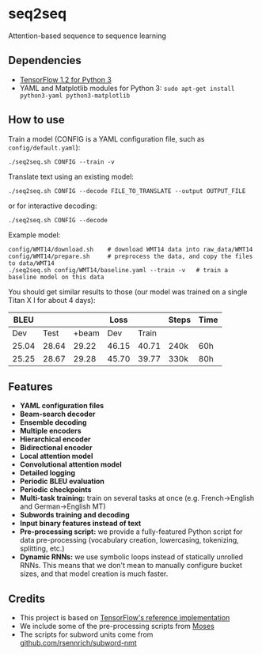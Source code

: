 # seq2seq
Attention-based sequence to sequence learning

## Dependencies

* [TensorFlow 1.2 for Python 3](https://www.tensorflow.org/get_started/os_setup.html)
* YAML and Matplotlib modules for Python 3: `sudo apt-get install python3-yaml python3-matplotlib`


## How to use


Train a model (CONFIG is a YAML configuration file, such as `config/default.yaml`):

    ./seq2seq.sh CONFIG --train -v 


Translate text using an existing model:

    ./seq2seq.sh CONFIG --decode FILE_TO_TRANSLATE --output OUTPUT_FILE
or for interactive decoding:

    ./seq2seq.sh CONFIG --decode


Example model:

    config/WMT14/download.sh    # download WMT14 data into raw_data/WMT14
    config/WMT14/prepare.sh     # preprocess the data, and copy the files to data/WMT14
    ./seq2seq.sh config/WMT14/baseline.yaml --train -v   # train a baseline model on this data

You should get similar results to those (our model was trained on a single Titan X I for about 4 days):

|  BLEU   |         |         |  Loss   |         |  Steps  |  Time  |
|---------|---------|---------|---------|---------| ------- |--------|
|  Dev    |  Test   | +beam   |  Dev    |  Train  |         |        |
|  25.04  |  28.64  |  29.22  |  46.15  |  40.71  |   240k  |   60h  |
|  25.25  |  28.67  |  29.28  |  45.70  |  39.77  |   330k  |   80h  |

## Features
* **YAML configuration files**
* **Beam-search decoder**
* **Ensemble decoding**
* **Multiple encoders**
* **Hierarchical encoder**
* **Bidirectional encoder**
* **Local attention model**
* **Convolutional attention model**
* **Detailed logging**
* **Periodic BLEU evaluation**
* **Periodic checkpoints**
* **Multi-task training:** train on several tasks at once (e.g. French->English and German->English MT)
* **Subwords training and decoding**
* **Input binary features instead of text**
* **Pre-processing script:** we provide a fully-featured Python script for data pre-processing (vocabulary creation, lowercasing, tokenizing, splitting, etc.)
* **Dynamic RNNs:** we use symbolic loops instead of statically unrolled RNNs. This means that we don't mean to manually configure bucket sizes, and that model creation is much faster.

## Credits

* This project is based on [TensorFlow's reference implementation](https://www.tensorflow.org/tutorials/seq2seq)
* We include some of the pre-processing scripts from [Moses](http://www.statmt.org/moses/)
* The scripts for subword units come from [github.com/rsennrich/subword-nmt](https://github.com/rsennrich/subword-nmt)
